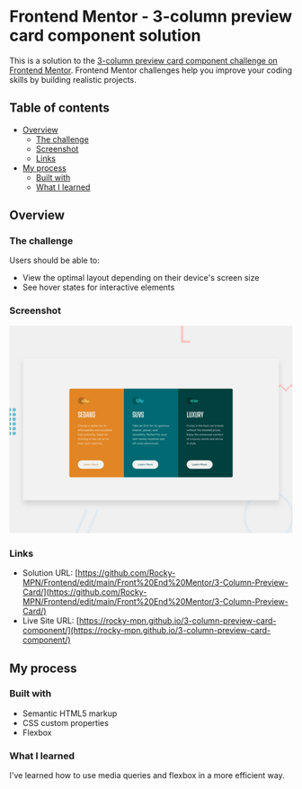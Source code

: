 # Frontend Mentor - 3-column preview card component solution

This is a solution to the [3-column preview card component challenge on Frontend Mentor](https://www.frontendmentor.io/challenges/3column-preview-card-component-pH92eAR2-). Frontend Mentor challenges help you improve your coding skills by building realistic projects. 

## Table of contents

- [Overview](#overview)
  - [The challenge](#the-challenge)
  - [Screenshot](#screenshot)
  - [Links](#links)
- [My process](#my-process)
  - [Built with](#built-with)
  - [What I learned](#what-i-learned)
 
## Overview

### The challenge

Users should be able to:

- View the optimal layout depending on their device's screen size
- See hover states for interactive elements

### Screenshot

![](design/desktop-preview.jpg)


### Links

- Solution URL: [https://github.com/Rocky-MPN/Frontend/edit/main/Front%20End%20Mentor/3-Column-Preview-Card/](https://github.com/Rocky-MPN/Frontend/edit/main/Front%20End%20Mentor/3-Column-Preview-Card/)
- Live Site URL: [https://rocky-mpn.github.io/3-column-preview-card-component/](https://rocky-mpn.github.io/3-column-preview-card-component/)

## My process

### Built with

- Semantic HTML5 markup
- CSS custom properties
- Flexbox

### What I learned

I've learned how to use media queries and flexbox in a more efficient way.

